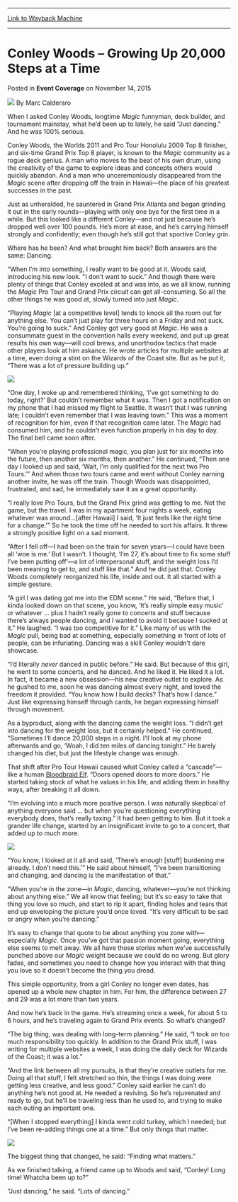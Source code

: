 
---
[Link to Wayback Machine](https://web.archive.org/web/20151117184423/http://magic.wizards.com/en/events/coverage/gpatl15/conley-woods-growing-up-20000-steps-at-a-time-2015-11-14)

[_metadata_:author]:- "Marc Calderaro"
[_metadata_:description]:- "When I asked Conley Woods, longtime Magic funnyman, deck builder, and tournament mainstay, what he’d been up to lately, he said “Just dancing.” And he was 100% serious."
[_metadata_:generator]:- "Drupal 7 (http://drupal.org)"
[_metadata_:node]:- "838901"
[_metadata_:publish_date]:- "2015-11-14"
[_metadata_:source]:- "div-main-content"
[_metadata_:title]:- "Conley Woods – Growing Up 20,000 Steps at a Time"
[_metadata_:wayback_capture_timestamp]:- "2015-11-17 18:44:23"
[_metadata_:wayback_raw_url]:- "https://web.archive.org/web/20151117184423id_/http://magic.wizards.com/en/events/coverage/gpatl15/conley-woods-growing-up-20000-steps-at-a-time-2015-11-14"
[_metadata_:wayback_url]:- "http://magic.wizards.com/en/events/coverage/gpatl15/conley-woods-growing-up-20000-steps-at-a-time-2015-11-14"
---


Conley Woods – Growing Up 20,000 Steps at a Time
================================================



 Posted in **Event Coverage**
 on November 14, 2015 






![](https://media.magic.wizards.com/styles/auth_small/public/images/person/calderaro.jpg)
By Marc Calderaro











When I asked Conley Woods, longtime *Magic* funnyman, deck builder, and tournament mainstay, what he’d been up to lately, he said “Just dancing.” And he was 100% serious.


Conley Woods, the Worlds 2011 and Pro Tour Honolulu 2009 Top 8 finisher, and six-time Grand Prix Top 8 player, is known to the *Magic* community as a rogue deck genius. A man who moves to the beat of his own drum, using the creativity of the game to explore ideas and concepts others would quickly abandon. And a man who unceremoniously disappeared from the *Magic* scene after dropping off the train in Hawaii—the place of his greatest successes in the past.


Just as unheralded, he sauntered in Grand Prix Atlanta and began grinding it out in the early rounds—playing with only one bye for the first time in a while. But this looked like a different Conley—and not just because he’s dropped well over 100 pounds. He’s more at ease, and he’s carrying himself strongly and confidently; even though he’s still got that sportive Conley grin.


Where has he been? And what brought him back? Both answers are the same: Dancing.


“When I’m into something, I really want to be good at it. Woods said, introducing his new look. "I don’t want to suck.” And though there were plenty of things that Conley exceled at and was into, as we all know, running the *Magic* Pro Tour and Grand Prix circuit can get all-consuming. So all the other things he was good at, slowly turned into just *Magic*.


“Playing *Magic* [at a competitive level] tends to knock all the room out for anything else. You can’t just play for three hours on a Friday and not suck. You’re going to suck.” And Conley got very good at *Magic*. He was a consummate guest in the convention halls every weekend, and put up great results his own way—will cool brews, and unorthodox tactics that made other players look at him askance. He wrote articles for multiple websites at a time, even doing a stint on the Wizards of the Coast site. But as he put it, “There was a lot of pressure building up.”


![](https://media.wizards.com/2015/events/gpatl15/Conley-Woods-in-the-Semifinals-of-Pro-Tour-Honolulu-2009.jpg)


“One day, I woke up and remembered thinking, ‘I’ve got something to do today, right?’ But couldn’t remember what it was. Then I got a notification on my phone that I had missed my flight to Seattle. It wasn’t that I was running late; I couldn’t even remember that I was leaving town.” This was a moment of recognition for him, even if that recognition came later. The *Magic* had consumed him, and he couldn’t even function properly in his day to day. The final bell came soon after.


“When you’re playing professional magic, you plan just for six months into the future, then another six months, then another.” He continued, “Then one day I looked up and said, ‘Wait, I’m only qualified for the next two Pro Tours.’” And when those two tours came and went without Conley earning another invite, he was off the train. Though Woods was disappointed, frustrated, and sad, he immediately saw it as a great opportunity.


“I really love Pro Tours, but the Grand Prix grind was getting to me. Not the game, but the travel. I was in my apartment four nights a week, eating whatever was around...[after Hawaii] I said, ‘It just feels like the right time for a change.’” So he took the time off he needed to sort his affairs. It threw a strongly positive light on a sad moment.


“After I fell off—I had been on the train for seven years—I could have been all ‘woe is me.’ But I wasn’t. I thought, ‘I’m 27, it’s about time to fix some stuff I’ve been putting off’—a lot of interpersonal stuff, and the weight loss I’d been meaning to get to, and stuff like that.” And he did just that. Conley Woods completely reorganized his life, inside and out. It all started with a simple gesture.


“A girl I was dating got me into the EDM scene.” He said, “Before that, I kinda looked down on that scene, you know, ‘It’s really simple easy music’ or whatever ... plus I hadn’t really gone to concerts and stuff because there’s always people dancing, and I wanted to avoid it because I sucked at it.” He laughed. “I was too competitive for it.” Like many of us with the *Magic* pull, being bad at something, especially something in front of lots of people, can be infuriating. Dancing was a skill Conley wouldn’t dare showcase.


“I’d literally *never* danced in public before.” He said. But because of this girl, he went to some concerts, and he danced. And he liked it. He liked it a lot. In fact, it became a new obsession—his new creative outlet to explore. As he gushed to me, soon he was dancing almost every night, and loved the freedom it provided. “You know how I build decks? That’s how I dance.” Just like expressing himself through cards, he began expressing himself through movement.


As a byproduct, along with the dancing came the weight loss. “I didn’t get into dancing for the weight loss, but it certainly helped.” He continued, “Sometimes I’ll dance 20,000 steps in a night. I’ll look at my phone afterwards and go, ‘Woah, I did ten miles of dancing tonight.” He barely changed his diet, but just the lifestyle change was enough.


That shift after Pro Tour Hawaii caused what Conley called a “cascade”—like a human [Bloodbraid Elf](http://gatherer.wizards.com/Pages/Card/Details.aspx?name=Bloodbraid+Elf). “Doors opened doors to more doors.” He started taking stock of what he values in his life, and adding them in healthy ways, after breaking it all down.


“I’m evolving into a much more positive person. I was naturally skeptical of anything everyone said ... but when you’re questioning everything everybody does, that’s really taxing.” It had been getting to him. But it took a grander life change, started by an insignificant invite to go to a concert, that added up to much more.


![](https://media.wizards.com/2015/events/gpatl15/Conley-Woods-1.jpg)


“You know, I looked at it all and said, ‘There’s enough [stuff] burdening me already. I don’t need this.’” He said about himself, “I’ve been transitioning and changing, and dancing is the manifestation of that.”


“When you’re in the zone—in *Magic*, dancing, whatever—you’re not thinking about anything else.” We all know that feeling; but it’s so easy to take that thing you love so much, and start to rip it apart, finding holes and tears that end up enveloping the picture you’d once loved. “It’s very difficult to be sad or angry when you’re dancing.”


It’s easy to change that quote to be about anything you zone with—especially *Magic*. Once you’ve got that passion moment going, everything else seems to melt away. We all have those stories when we’ve successfully punched above our *Magic* weight because we could do no wrong. But glory fades, and sometimes you need to change how you interact with that thing you love so it doesn’t become the thing you dread.


This simple opportunity, from a girl Conley no longer even dates, has opened up a whole new chapter in him. For him, the difference between 27 and 29 was a lot more than two years.


And now he’s back in the game. He’s streaming once a week, for about 5 to 6 hours, and he’s traveling again to Grand Prix events. So what’s changed?


“The big thing, was dealing with long-term planning.” He said, “I took on too much responsibility too quickly. In addition to the Grand Prix stuff, I was writing for multiple websites a week, I was doing the daily deck for Wizards of the Coast; it was a lot.”


“And the link between all my pursuits, is that they’re creative outlets for me. Doing all that stuff, I felt stretched so thin, the things I was doing were getting less creative, and less good.” Conley said earlier he can’t do anything he’s not good at. He needed a reviving. So he’s rejuvenated and ready to go, but he’ll be traveling less than he used to, and trying to make each outing an important one.


“[When I stopped everything] I kinda went cold turkey, which I needed; but I’ve been re-adding things one at a time.” But only things that matter.


![](https://media.wizards.com/2015/events/gpatl15/Conley-Woods-2.jpg)


The biggest thing that changed, he said: “Finding what matters.”


As we finished talking, a friend came up to Woods and said, “Conley! Long time! Whatcha been up to?”


“Just dancing,” he said. “Lots of dancing.”







